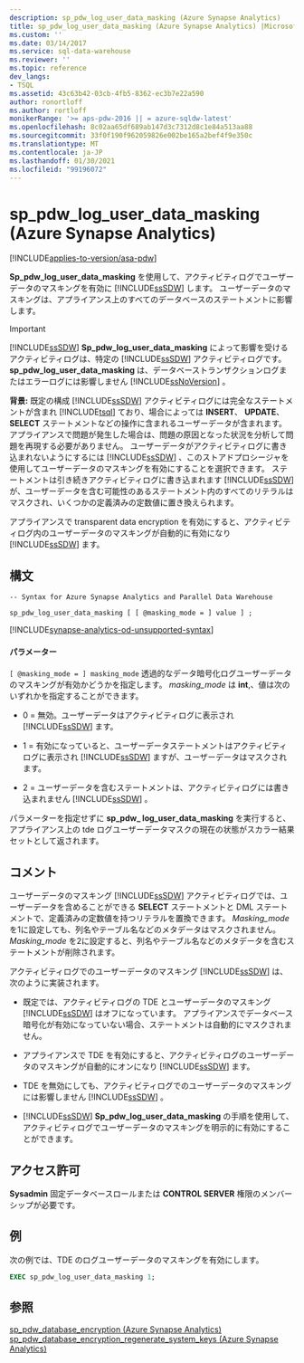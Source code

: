 ```yaml
---
description: sp_pdw_log_user_data_masking (Azure Synapse Analytics)
title: sp_pdw_log_user_data_masking (Azure Synapse Analytics) |Microsoft Docs
ms.custom: ''
ms.date: 03/14/2017
ms.service: sql-data-warehouse
ms.reviewer: ''
ms.topic: reference
dev_langs:
- TSQL
ms.assetid: 43c63b42-03cb-4fb5-8362-ec3b7e22a590
author: ronortloff
ms.author: rortloff
monikerRange: '>= aps-pdw-2016 || = azure-sqldw-latest'
ms.openlocfilehash: 8c02aa65df689ab147d3c7312d8c1e84a513aa88
ms.sourcegitcommit: 33f0f190f962059826e002be165a2bef4f9e350c
ms.translationtype: MT
ms.contentlocale: ja-JP
ms.lasthandoff: 01/30/2021
ms.locfileid: "99196072"
---
```

# <a name="sp_pdw_log_user_data_masking-azure-synapse-analytics"></a>sp_pdw_log_user_data_masking (Azure Synapse Analytics)
[!INCLUDE[applies-to-version/asa-pdw](../../includes/applies-to-version/asa-pdw.md)]

  **Sp_pdw_log_user_data_masking** を使用して、アクティビティログでユーザーデータのマスキングを有効に [!INCLUDE[ssSDW](../../includes/sssdw-md.md)] します。 ユーザーデータのマスキングは、アプライアンス上のすべてのデータベースのステートメントに影響します。  
  
> [!IMPORTANT]  
>  [!INCLUDE[ssSDW](../../includes/sssdw-md.md)] **Sp_pdw_log_user_data_masking** によって影響を受けるアクティビティログは、特定の [!INCLUDE[ssSDW](../../includes/sssdw-md.md)] アクティビティログです。 **sp_pdw_log_user_data_masking** は、データベーストランザクションログまたはエラーログには影響しません [!INCLUDE[ssNoVersion](../../includes/ssnoversion-md.md)] 。  
  
 **背景:** 既定の構成 [!INCLUDE[ssSDW](../../includes/sssdw-md.md)] アクティビティログには完全なステートメントが含まれ [!INCLUDE[tsql](../../includes/tsql-md.md)] ており、場合によっては **INSERT**、 **UPDATE**、 **SELECT** ステートメントなどの操作に含まれるユーザーデータが含まれます。 アプライアンスで問題が発生した場合は、問題の原因となった状況を分析して問題を再現する必要がありません。 ユーザーデータがアクティビティログに書き込まれないようにするには [!INCLUDE[ssSDW](../../includes/sssdw-md.md)] 、このストアドプロシージャを使用してユーザーデータのマスキングを有効にすることを選択できます。 ステートメントは引き続きアクティビティログに書き込まれます [!INCLUDE[ssSDW](../../includes/sssdw-md.md)] が、ユーザーデータを含む可能性のあるステートメント内のすべてのリテラルはマスクされ、いくつかの定義済みの定数値に置き換えられます。  
  
 アプライアンスで transparent data encryption を有効にすると、アクティビティログ内のユーザーデータのマスキングが自動的に有効になり [!INCLUDE[ssSDW](../../includes/sssdw-md.md)] ます。  
  
## <a name="syntax"></a>構文  
  
```syntaxsql  
-- Syntax for Azure Synapse Analytics and Parallel Data Warehouse  
  
sp_pdw_log_user_data_masking [ [ @masking_mode = ] value ] ;  
```

[!INCLUDE[synapse-analytics-od-unsupported-syntax](../../includes/synapse-analytics-od-unsupported-syntax.md)]

#### <a name="parameters"></a>パラメーター  
`[ @masking_mode = ] masking_mode` 透過的なデータ暗号化ログユーザーデータのマスキングが有効かどうかを指定します。 *masking_mode* は **int**,、値は次のいずれかを指定することができます。  
  
-   0 = 無効。ユーザーデータはアクティビティログに表示され [!INCLUDE[ssSDW](../../includes/sssdw-md.md)] ます。  
  
-   1 = 有効になっていると、ユーザーデータステートメントはアクティビティログに表示され [!INCLUDE[ssSDW](../../includes/sssdw-md.md)] ますが、ユーザーデータはマスクされます。  
  
-   2 = ユーザーデータを含むステートメントは、アクティビティログには書き込まれません [!INCLUDE[ssSDW](../../includes/sssdw-md.md)] 。  
  
 パラメーターを指定せずに **sp_pdw_ log_user_data_masking** を実行すると、アプライアンス上の tde ログユーザーデータマスクの現在の状態がスカラー結果セットとして返されます。  
  
## <a name="remarks"></a>コメント  
 ユーザーデータのマスキング [!INCLUDE[ssSDW](../../includes/sssdw-md.md)] アクティビティログでは、ユーザーデータを含めることができる **SELECT** ステートメントと DML ステートメントで、定義済みの定数値を持つリテラルを置換できます。 *Masking_mode* を1に設定しても、列名やテーブル名などのメタデータはマスクされません。 *Masking_mode* を2に設定すると、列名やテーブル名などのメタデータを含むステートメントが削除されます。  
  
 アクティビティログでのユーザーデータのマスキング [!INCLUDE[ssSDW](../../includes/sssdw-md.md)] は、次のように実装されます。  
  
-   既定では、アクティビティログの TDE とユーザーデータのマスキング [!INCLUDE[ssSDW](../../includes/sssdw-md.md)] はオフになっています。 アプライアンスでデータベース暗号化が有効になっていない場合、ステートメントは自動的にマスクされません。  
  
-   アプライアンスで TDE を有効にすると、アクティビティログのユーザーデータのマスキングが自動的にオンになり [!INCLUDE[ssSDW](../../includes/sssdw-md.md)] ます。  
  
-   TDE を無効にしても、アクティビティログでのユーザーデータのマスキングには影響しません [!INCLUDE[ssSDW](../../includes/sssdw-md.md)] 。  
  
-   [!INCLUDE[ssSDW](../../includes/sssdw-md.md)] **Sp_pdw_log_user_data_masking** の手順を使用して、アクティビティログでユーザーデータのマスキングを明示的に有効にすることができます。  
  
## <a name="permissions"></a>アクセス許可  
 **Sysadmin** 固定データベースロールまたは **CONTROL SERVER** 権限のメンバーシップが必要です。  
  
## <a name="example"></a>例  
 次の例では、TDE のログユーザーデータのマスキングを有効にします。  
  
```sql  
EXEC sp_pdw_log_user_data_masking 1;  
```  
  
## <a name="see-also"></a>参照  
 [sp_pdw_database_encryption &#40;Azure Synapse Analytics&#41;](../../relational-databases/system-stored-procedures/sp-pdw-database-encryption-sql-data-warehouse.md)   
 [sp_pdw_database_encryption_regenerate_system_keys &#40;Azure Synapse Analytics&#41;](../../relational-databases/system-stored-procedures/sp-pdw-database-encryption-regenerate-system-keys-sql-data-warehouse.md)  
  
  
